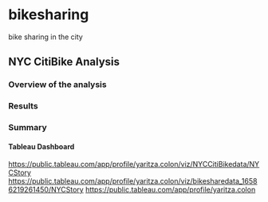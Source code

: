 # bikesharing
bike sharing in the city

## NYC CitiBike Analysis


### Overview of the analysis

### Results

### Summary

#### Tableau Dashboard
https://public.tableau.com/app/profile/yaritza.colon/viz/NYCCitiBikedata/NYCStory
https://public.tableau.com/app/profile/yaritza.colon/viz/bikesharedata_16586219261450/NYCStory
https://public.tableau.com/app/profile/yaritza.colon

